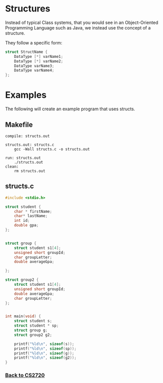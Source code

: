 # Structures
Instead of typical Class systems, that you would see in an Object-Oriented Programming Language such as Java, we instead use the concept of a structure.

They follow a specific form:

```c
struct StructName {
	DataType [*] varName1;
	DataType [*] varName2;
	DataType varName3;
	DataType varName4;
};
```

# Examples
The following will create an example program that uses structs.

## Makefile
```
compile: structs.out

structs.out: structs.c
	gcc -Wall structs.c -o structs.out

run: structs.out
	./structs.out
clean:
	rm structs.out

```

## structs.c
```c
#include <stdio.h>

struct student {
	char * firstName;
	char* lastName;
	int id;
	double gpa;
};


struct group {
	struct student s1[4];
	unsigned short groupId;
	char groupLetter;
	double averageGpa;

};

struct group2 {
	struct student s1[4];
	unsigned short groupId;
	double averageGpa;
	char groupLetter;
};


int main(void) {
	struct student s;
	struct student * sp;
	struct group g;
	struct group2 g2;

	printf("%ld\n", sizeof(s));
	printf("%ld\n", sizeof(sp));
	printf("%ld\n", sizeof(g));
	printf("%ld\n", sizeof(g2));
}

```

### [Back to CS2720](%WEBPATH%/classes/cs1730/)